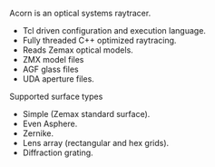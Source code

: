 
 Acorn is an optical systems raytracer.

 * Tcl driven configuration and execution language.
 * Fully threaded C++ optimized raytracing.
 * Reads Zemax optical models.
  * ZMX model files
  * AGF glass files
  * UDA aperture files.
 
Supported surface types

 * Simple (Zemax standard surface).
 * Even Asphere.
 * Zernike.
 * Lens array (rectangular and hex grids).
 * Diffraction grating.

